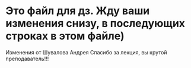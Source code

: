 # Это файл для дз. Жду ваши изменения снизу, в последующих строках в этом файле)

Изменения от Шувалова Андрея
Спасибо за лекция, вы крутой преподаватель!!!